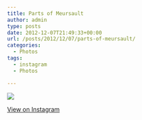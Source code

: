 ```yaml
---
title: Parts of Meursault
author: admin
type: posts
date: 2012-12-07T21:49:33+00:00
url: /posts/2012/12/07/parts-of-meursault/
categories:
  - Photos
tags:
  - instagram
  - Photos

---
```

![][1]

<p class="view-instagram">
  <a href="http://instagr.am/p/S8z3jIKlkX/">View on Instagram</a>
</p>

 [1]: https://lobban.org/wordpress//HLIC/9bb0445bd3a6ada5bc6cb944dc1fcbd9.jpg